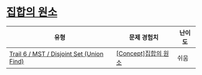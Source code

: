 # [집합의 원소](https://www.codetree.ai/trails/complete/curated-cards/intro-elements-of-a-set)

|유형|문제 경험치|난이도|
|---|---|---|
|[Trail 6 / MST / Disjoint Set (Union Find)](https://www.codetree.ai/trail-info/intermediate-high/)|[[Concept]집합의 원소](https://www.codetree.ai/trails/complete/curated-cards/intro-elements-of-a-set/)|쉬움|

